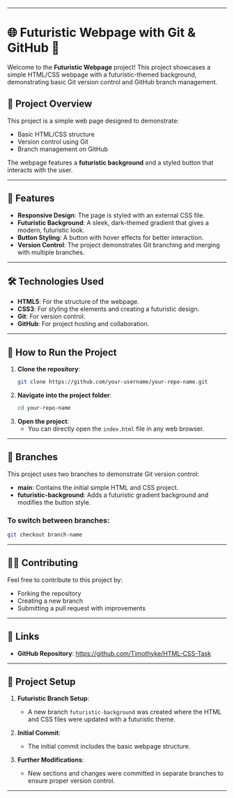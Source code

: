 
---

# 🌐 Futuristic Webpage with Git & GitHub 🚀

Welcome to the **Futuristic Webpage** project! This project showcases a simple HTML/CSS webpage with a futuristic-themed background, demonstrating basic Git version control and GitHub branch management.

## 📑 Project Overview

This project is a simple web page designed to demonstrate:
- Basic HTML/CSS structure
- Version control using Git
- Branch management on GitHub

The webpage features a **futuristic background** and a styled button that interacts with the user.

---

## 🎯 Features

- **Responsive Design**: The page is styled with an external CSS file.
- **Futuristic Background**: A sleek, dark-themed gradient that gives a modern, futuristic look.
- **Button Styling**: A button with hover effects for better interaction.
- **Version Control**: The project demonstrates Git branching and merging with multiple branches.

---

## 🛠️ Technologies Used

- **HTML5**: For the structure of the webpage.
- **CSS3**: For styling the elements and creating a futuristic design.
- **Git**: For version control.
- **GitHub**: For project hosting and collaboration.

---

## 🚀 How to Run the Project

1. **Clone the repository**:
   ```bash
   git clone https://github.com/your-username/your-repo-name.git
   ```
2. **Navigate into the project folder**:
   ```bash
   cd your-repo-name
   ```
3. **Open the project**:
   - You can directly open the `index.html` file in any web browser.

---

## 🌿 Branches

This project uses two branches to demonstrate Git version control:

- **main**: Contains the initial simple HTML and CSS project.
- **futuristic-background**: Adds a futuristic gradient background and modifies the button style.

### To switch between branches:
```bash
git checkout branch-name
```

---


## 👨‍💻 Contributing

Feel free to contribute to this project by:
- Forking the repository
- Creating a new branch
- Submitting a pull request with improvements

---

## 📎 Links

- **GitHub Repository**: https://github.com/Timothyke/HTML-CSS-Task

---

## 🔧 Project Setup

1. **Futuristic Branch Setup**:
   - A new branch `futuristic-background` was created where the HTML and CSS files were updated with a futuristic theme.

2. **Initial Commit**:
   - The initial commit includes the basic webpage structure.

3. **Further Modifications**:
   - New sections and changes were committed in separate branches to ensure proper version control.

---
